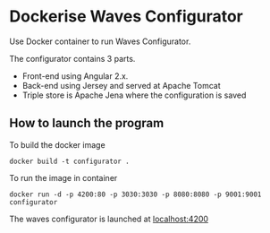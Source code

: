 # Dockerise Waves Configurator
Use Docker container to run Waves Configurator.

The configurator contains 3 parts. 
* Front-end using Angular 2.x.
* Back-end using Jersey and served at Apache Tomcat
* Triple store is Apache Jena where the configuration is saved

## How to launch the program

To build the docker image

```docker build -t configurator .```

To run the image in container

```docker run -d -p 4200:80 -p 3030:3030 -p 8080:8080 -p 9001:9001 configurator```

The waves configurator is launched at <localhost:4200>


